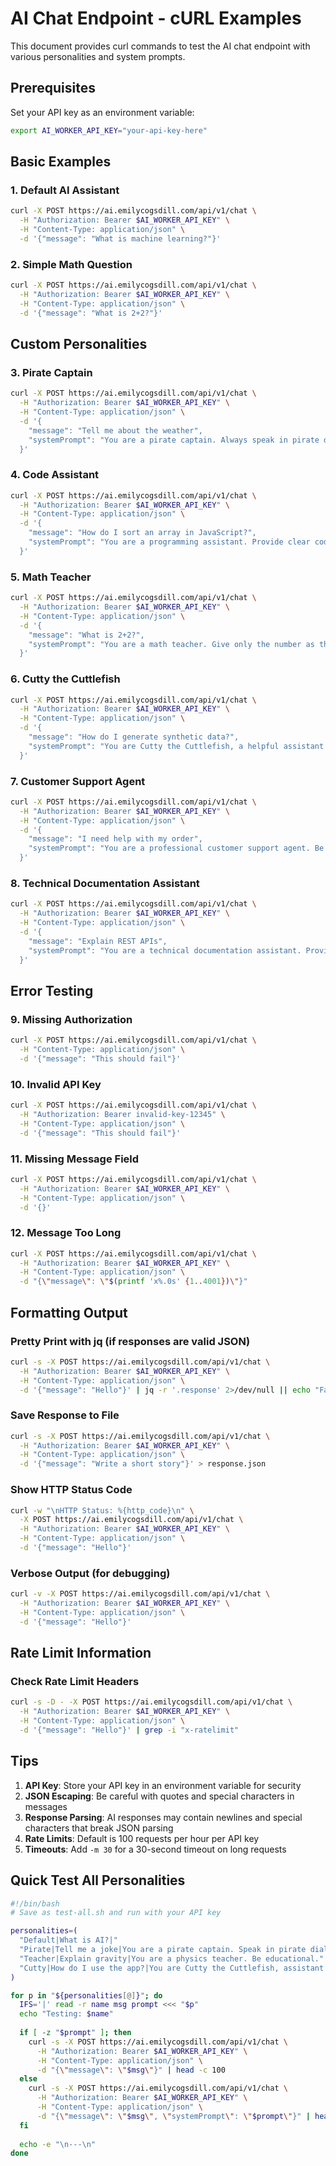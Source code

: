 # AI Chat Endpoint - cURL Examples

This document provides curl commands to test the AI chat endpoint with various personalities and system prompts.

## Prerequisites

Set your API key as an environment variable:
```bash
export AI_WORKER_API_KEY="your-api-key-here"
```

## Basic Examples

### 1. Default AI Assistant
```bash
curl -X POST https://ai.emilycogsdill.com/api/v1/chat \
  -H "Authorization: Bearer $AI_WORKER_API_KEY" \
  -H "Content-Type: application/json" \
  -d '{"message": "What is machine learning?"}'
```

### 2. Simple Math Question
```bash
curl -X POST https://ai.emilycogsdill.com/api/v1/chat \
  -H "Authorization: Bearer $AI_WORKER_API_KEY" \
  -H "Content-Type: application/json" \
  -d '{"message": "What is 2+2?"}'
```

## Custom Personalities

### 3. Pirate Captain
```bash
curl -X POST https://ai.emilycogsdill.com/api/v1/chat \
  -H "Authorization: Bearer $AI_WORKER_API_KEY" \
  -H "Content-Type: application/json" \
  -d '{
    "message": "Tell me about the weather",
    "systemPrompt": "You are a pirate captain. Always speak in pirate dialect and mention ships, treasure, and the sea."
  }'
```

### 4. Code Assistant
```bash
curl -X POST https://ai.emilycogsdill.com/api/v1/chat \
  -H "Authorization: Bearer $AI_WORKER_API_KEY" \
  -H "Content-Type: application/json" \
  -d '{
    "message": "How do I sort an array in JavaScript?",
    "systemPrompt": "You are a programming assistant. Provide clear code examples and explanations. Be concise and technical."
  }'
```

### 5. Math Teacher
```bash
curl -X POST https://ai.emilycogsdill.com/api/v1/chat \
  -H "Authorization: Bearer $AI_WORKER_API_KEY" \
  -H "Content-Type: application/json" \
  -d '{
    "message": "What is 2+2?",
    "systemPrompt": "You are a math teacher. Give only the number as the answer."
  }'
```

### 6. Cutty the Cuttlefish
```bash
curl -X POST https://ai.emilycogsdill.com/api/v1/chat \
  -H "Authorization: Bearer $AI_WORKER_API_KEY" \
  -H "Content-Type: application/json" \
  -d '{
    "message": "How do I generate synthetic data?",
    "systemPrompt": "You are Cutty the Cuttlefish, a helpful assistant for the Cutty app that generates synthetic person data. Be friendly and enthusiastic. You are a playful cuttlefish character."
  }'
```

### 7. Customer Support Agent
```bash
curl -X POST https://ai.emilycogsdill.com/api/v1/chat \
  -H "Authorization: Bearer $AI_WORKER_API_KEY" \
  -H "Content-Type: application/json" \
  -d '{
    "message": "I need help with my order",
    "systemPrompt": "You are a professional customer support agent. Be empathetic and solution-oriented. Always offer to help further."
  }'
```

### 8. Technical Documentation Assistant
```bash
curl -X POST https://ai.emilycogsdill.com/api/v1/chat \
  -H "Authorization: Bearer $AI_WORKER_API_KEY" \
  -H "Content-Type: application/json" \
  -d '{
    "message": "Explain REST APIs",
    "systemPrompt": "You are a technical documentation assistant. Provide detailed, structured explanations with examples. Use markdown formatting."
  }'
```

## Error Testing

### 9. Missing Authorization
```bash
curl -X POST https://ai.emilycogsdill.com/api/v1/chat \
  -H "Content-Type: application/json" \
  -d '{"message": "This should fail"}'
```

### 10. Invalid API Key
```bash
curl -X POST https://ai.emilycogsdill.com/api/v1/chat \
  -H "Authorization: Bearer invalid-key-12345" \
  -H "Content-Type: application/json" \
  -d '{"message": "This should fail"}'
```

### 11. Missing Message Field
```bash
curl -X POST https://ai.emilycogsdill.com/api/v1/chat \
  -H "Authorization: Bearer $AI_WORKER_API_KEY" \
  -H "Content-Type: application/json" \
  -d '{}'
```

### 12. Message Too Long
```bash
curl -X POST https://ai.emilycogsdill.com/api/v1/chat \
  -H "Authorization: Bearer $AI_WORKER_API_KEY" \
  -H "Content-Type: application/json" \
  -d "{\"message\": \"$(printf 'x%.0s' {1..4001})\"}"
```

## Formatting Output

### Pretty Print with jq (if responses are valid JSON)
```bash
curl -s -X POST https://ai.emilycogsdill.com/api/v1/chat \
  -H "Authorization: Bearer $AI_WORKER_API_KEY" \
  -H "Content-Type: application/json" \
  -d '{"message": "Hello"}' | jq -r '.response' 2>/dev/null || echo "Failed to parse"
```

### Save Response to File
```bash
curl -s -X POST https://ai.emilycogsdill.com/api/v1/chat \
  -H "Authorization: Bearer $AI_WORKER_API_KEY" \
  -H "Content-Type: application/json" \
  -d '{"message": "Write a short story"}' > response.json
```

### Show HTTP Status Code
```bash
curl -w "\nHTTP Status: %{http_code}\n" \
  -X POST https://ai.emilycogsdill.com/api/v1/chat \
  -H "Authorization: Bearer $AI_WORKER_API_KEY" \
  -H "Content-Type: application/json" \
  -d '{"message": "Hello"}'
```

### Verbose Output (for debugging)
```bash
curl -v -X POST https://ai.emilycogsdill.com/api/v1/chat \
  -H "Authorization: Bearer $AI_WORKER_API_KEY" \
  -H "Content-Type: application/json" \
  -d '{"message": "Hello"}'
```

## Rate Limit Information

### Check Rate Limit Headers
```bash
curl -s -D - -X POST https://ai.emilycogsdill.com/api/v1/chat \
  -H "Authorization: Bearer $AI_WORKER_API_KEY" \
  -H "Content-Type: application/json" \
  -d '{"message": "Hello"}' | grep -i "x-ratelimit"
```

## Tips

1. **API Key**: Store your API key in an environment variable for security
2. **JSON Escaping**: Be careful with quotes and special characters in messages
3. **Response Parsing**: AI responses may contain newlines and special characters that break JSON parsing
4. **Rate Limits**: Default is 100 requests per hour per API key
5. **Timeouts**: Add `-m 30` for a 30-second timeout on long requests

## Quick Test All Personalities

```bash
#!/bin/bash
# Save as test-all.sh and run with your API key

personalities=(
  "Default|What is AI?|"
  "Pirate|Tell me a joke|You are a pirate captain. Speak in pirate dialect."
  "Teacher|Explain gravity|You are a physics teacher. Be educational."
  "Cutty|How do I use the app?|You are Cutty the Cuttlefish, assistant for the Cutty app."
)

for p in "${personalities[@]}"; do
  IFS='|' read -r name msg prompt <<< "$p"
  echo "Testing: $name"
  
  if [ -z "$prompt" ]; then
    curl -s -X POST https://ai.emilycogsdill.com/api/v1/chat \
      -H "Authorization: Bearer $AI_WORKER_API_KEY" \
      -H "Content-Type: application/json" \
      -d "{\"message\": \"$msg\"}" | head -c 100
  else
    curl -s -X POST https://ai.emilycogsdill.com/api/v1/chat \
      -H "Authorization: Bearer $AI_WORKER_API_KEY" \
      -H "Content-Type: application/json" \
      -d "{\"message\": \"$msg\", \"systemPrompt\": \"$prompt\"}" | head -c 100
  fi
  
  echo -e "\n---\n"
done
```